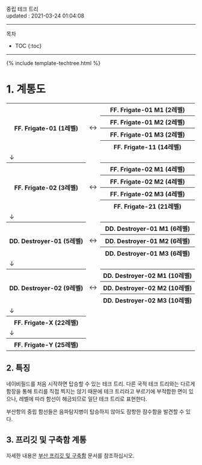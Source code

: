 <div class="title">
중립 테크 트리
</div>

<div class="update">
updated : 2021-03-24 01:04:08
</div>

***

목차
* TOC
{:toc}

***

{% include template-techtree.html %}

# 1. 계통도

<table class="busantree">
	<tr>
		<th rowspan="4">FF. Frigate-01 (1레벨)</th>
		<td rowspan="4">↔</td>
		<th>FF. Frigate-01 M1 (2레벨)</th>
	</tr>
	<tr>
		<th>FF. Frigate-01 M2 (2레벨)</th>
	</tr>
	<tr>
		<th>FF. Frigate-01 M3 (2레벨)</th>
	</tr>
	<tr>
		<th>FF. Frigate-11 (14레벨)</th>
	</tr>
	<tr>
		<td>↓</td>
		<td></td>
		<td></td>
	</tr>
	<tr>
		<th rowspan="4">FF. Frigate-02 (3레벨)</th>
		<td rowspan="4">↔</td>
		<th>FF. Frigate-02 M1 (4레벨)</th>
	</tr>
	<tr>
		<th>FF. Frigate-02 M2 (4레벨)</th>
	</tr>
	<tr>
		<th>FF. Frigate-02 M3 (4레벨)</th>
	</tr>
	<tr>
		<th>FF. Frigate-21 (21레벨)</th>
	</tr>
	<tr>
		<td>↓</td>
		<td></td>
		<td></td>
	</tr>
	<tr>
		<th rowspan="3">DD. Destroyer-01 (5레벨)</th>
		<td rowspan="3">↔</td>
		<th>DD. Destroyer-01 M1 (6레벨)</th>
	</tr>
	<tr>
		<th>DD. Destroyer-01 M2 (6레벨)</th>
	</tr>
	<tr>
		<th>DD. Destroyer-01 M3 (6레벨)</th>
	</tr>
	<tr>
		<td>↓</td>
		<td></td>
		<td></td>
	</tr>
	<tr>
		<th rowspan="3">DD. Destroyer-02 (9레벨)</th>
		<td rowspan="3">↔</td>
		<th>DD. Destroyer-02 M1 (10레벨)</th>
	</tr>
	<tr>
		<th>DD. Destroyer-02 M2 (10레벨)</th>
	</tr>
	<tr>
		<th>DD. Destroyer-02 M3 (10레벨)</th>
	</tr>
	<tr>
		<td>↓</td>
		<td></td>
		<td></td>
	</tr>
	<tr>
		<th>FF. Frigate-X (22레벨)</th>
		<td></td>
		<td></td>
	</tr>
	<tr>
		<td>↓</td>
		<td></td>
		<td></td>
	</tr>
	<tr>
		<th>FF. Frigate-Y (25레벨)</th>
		<td></td>
		<td></td>
	</tr>
</table>

## 2. 특징

네이비필드를 처음 시작하면 탑승할 수 있는 테크 트리. 다른 국적 테크 트리와는 다르게 함장을 통해 트리를 직접 찍지는 않기 때문에 테크 트리라고 부르기에 부적합한 면이 있으나, 레벨에 따라 함선이 해금되므로 일단 테크 트리로 표현한다.

부산항의 중립 함선들은 음파탐지병이 탑승하지 않아도 잠항한 잠수함을 발견할 수 있다.

## 3. 프리깃 및 구축함 계통

자세한 내용은 [부산 프리깃 및 구축함](busan0000) 문서를 참조하십시오.

